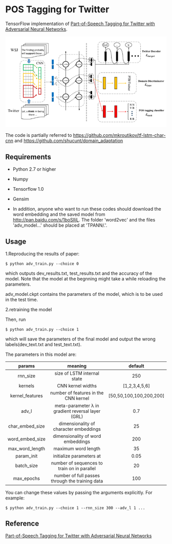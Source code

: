 # POS Tagging for Twitter

TensorFlow implementation of [Part-of-Speech Tagging for Twitter with Adversarial Neural Networks](http://jkx.fudan.edu.cn/~qzhang/paper/emnlp2017.pdf). 

![compgraph](./img/architecture.png)

The code is partially referred to https://github.com/mkroutikov/tf-lstm-char-cnn and https://github.com/shucunt/domain_adaptation

## Requirements

- Python 2.7 or higher
- Numpy 
- Tensorflow 1.0 
- Gensim

- In addition, anyone who want to run these codes should download the word embedding and the saved model from http://pan.baidu.com/s/1boSlljL. The folder 'word2vec' and the files 'adv_model...' should be placed at 'TPANN/.'.

## Usage

1.Reproducing the results of paper:
```
$ python adv_train.py --choice 0
```
which outputs dev_results.txt, test_results.txt and the accuracy of the model. Note that the model at the begnning might take a while reloading the parameters.

adv_model.ckpt contains the parameters of the model, which is to be used in the test time.

2.retraining the model 

Then, run
```
$ python adv_train.py --choice 1
```
which will save the parameters of the final model and output the wrong labels(dev_text.txt and test_text.txt).

The parameters in this model are: 

| params          | meaning                                           | default     |
|:---------------:|:-------------------------------------------------:|:-----------:|
| rnn_size        | size of LSTM internal state                       | 250         |
| kernels         | CNN kernel widths                                 | [1,2,3,4,5,6]|
| kernel_features | number of features in the CNN kernel              | [50,50,100,100,200,200]|
| adv_l           | meta-parameter λ in gradient reversal layer (GRL) | 0.7         |
| char_embed_size | dimensionality of character embeddings            | 25          |
| word_embed_size | dimensionality of word embeddings                 | 200         |
| max_word_length | maximum word length                               | 35          |
| param_init      | initialize parameters at                          | 0.05        |
| batch_size      | number of sequences to train on in parallel       | 20          |
| max_epochs      | number of full passes through the training data   | 100         |



You can change these values by passing the arguments explicitly. For example:
```
$ python adv_train.py --choice 1 --rnn_size 300 --adv_l 1 ...
```


## Reference

[Part-of-Speech Tagging for Twitter with Adversarial Neural Networks](http://jkx.fudan.edu.cn/~qzhang/paper/emnlp2017.pdf)







